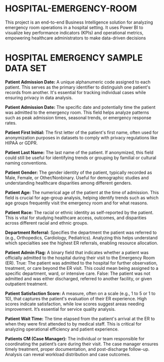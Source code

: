 # HOSPITAL-EMERGENCY-ROOM
This project is an end-to-end Business Intelligence solution for analyzing emergency room operations in a hospital setting. It uses Power BI to visualize key performance indicators (KPIs) and operational metrics, empowering healthcare administrators to make data-driven decisions
# HOSPITAL EMERGENCY SAMPLE DATA SET

  **Patient Admission Date:**
A unique alphanumeric code assigned to each patient. This serves as the primary identifier to distinguish one patient's records from another. It's essential for tracking individual cases while ensuring privacy in data analysis.

   **Patient Admission Date:**
The specific date and potentially time the patient was admitted to the emergency room. This field helps analyze patterns such as peak admission times, seasonal trends, or emergency response rates.

   **Patient First Initial:**
The first letter of the patient's first name, often used for anonymization purposes in datasets to comply with privacy regulations like HIPAA or GDPR.

   **Patient Last Name:**
The last name of the patient. If anonymized, this field could still be useful for identifying trends or grouping by familial or cultural naming conventions.

   **Patient Gender:**
The gender identity of the patient, typically recorded as Male, Female, or Other/Nonbinary. Useful for demographic studies and understanding healthcare disparities among different genders.

   **Patient Age:**
The numerical age of the patient at the time of admission. This field is crucial for age-group analysis, helping identify trends such as which age groups frequently visit the emergency room and for what reasons.

   **Patient Race:**
The racial or ethnic identity as self-reported by the patient. This is vital for studying healthcare access, outcomes, and disparities across different racial and ethnic groups.

   **Department Referral:**
Specifies the department the patient was referred to (e.g., Orthopedics, Cardiology, Pediatrics). Analyzing this helps understand which specialties see the highest ER referrals, enabling resource allocation.

   **Patient Admin Flag:**
A binary field that indicates whether a patient was officially admitted to the hospital during their visit to the Emergency Room (ER).
True: The patient was admitted to the hospital for further observation, treatment, or care beyond the ER visit. This could mean being assigned to a specific department, ward, or intensive care.
False: The patient was not admitted and was either discharged, referred to another facility, or given outpatient treatment.

   **Patient Satisfaction Score:**
A measure, often on a scale (e.g., 1 to 5 or 1 to 10), that captures the patient's evaluation of their ER experience. High scores indicate satisfaction, while low scores suggest areas needing improvement. It’s essential for service quality analysis.

   **Patient Wait Time:**
The time elapsed from the patient's arrival at the ER to when they were first attended to by medical staff. This is critical for analyzing operational efficiency and patient experience.

   **Patients CM (Case Manager):**
The individual or team responsible for coordinating the patient’s care during their visit. The case manager ensures timely treatment, proper documentation, and post-discharge follow-up. Analysis can reveal workload distribution and case outcomes.

